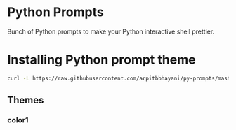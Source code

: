 Python Prompts
===

Bunch of Python prompts to make your Python interactive shell prettier.

# Installing Python prompt theme

```sh
curl -L https://raw.githubusercontent.com/arpitbbhayani/py-prompts/master/install.sh | sh
```

## Themes

### color1
